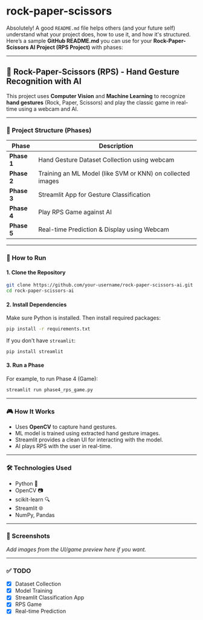 # rock-paper-scissors
Absolutely! A good `README.md` file helps others (and your future self) understand what your project does, how to use it, and how it's structured. Here’s a sample **GitHub README.md** you can use for your **Rock-Paper-Scissors AI Project (RPS Project)** with phases:

---

## 🧠 Rock-Paper-Scissors (RPS) - Hand Gesture Recognition with AI

This project uses **Computer Vision** and **Machine Learning** to recognize **hand gestures** (Rock, Paper, Scissors) and play the classic game in real-time using a webcam and AI.

---

### 📁 Project Structure (Phases)

| Phase       | Description                                                |
| ----------- | ---------------------------------------------------------- |
| **Phase 1** | Hand Gesture Dataset Collection using webcam               |
| **Phase 2** | Training an ML Model (like SVM or KNN) on collected images |
| **Phase 3** | Streamlit App for Gesture Classification                   |
| **Phase 4** | Play RPS Game against AI                                   |
| **Phase 5** | Real-time Prediction & Display using Webcam                |

---

### 🚀 How to Run

#### 1. Clone the Repository

```bash
git clone https://github.com/your-username/rock-paper-scissors-ai.git
cd rock-paper-scissors-ai
```

#### 2. Install Dependencies

Make sure Python is installed. Then install required packages:

```bash
pip install -r requirements.txt
```

If you don't have `streamlit`:

```bash
pip install streamlit
```

#### 3. Run a Phase

For example, to run Phase 4 (Game):

```bash
streamlit run phase4_rps_game.py
```

---

### 🎮 How It Works

* Uses **OpenCV** to capture hand gestures.
* ML model is trained using extracted hand gesture images.
* Streamlit provides a clean UI for interacting with the model.
* AI plays RPS with the user in real-time.

---

### 🛠 Technologies Used

* Python 🐍
* OpenCV 📷
* scikit-learn 🔍
* Streamlit 🌐
* NumPy, Pandas

---

### 📸 Screenshots

*Add images from the UI/game preview here if you want.*

---

### ✅ TODO

* [x] Dataset Collection
* [x] Model Training
* [x] Streamlit Classification App
* [x] RPS Game
* [x] Real-time Prediction
